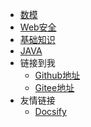 * [数模](/README.md)
* [Web安全](/docs/README.md)
* [基础知识](/learn/README.md)
* [JAVA](/JAVA/README.md)
* 链接到我  
  * [Github地址](https://github.com/MoneyJoy)
  * [Gitee地址](https://gitee.com/MoneyJoy)
* 友情链接
  * [Docsify](https://docsify.js.org/#/)
